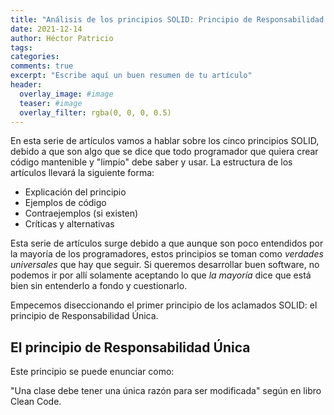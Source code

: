 ```yaml
---
title: "Análisis de los principios SOLID: Principio de Responsabilidad Única"
date: 2021-12-14
author: Héctor Patricio
tags:
categories:
comments: true
excerpt: "Escribe aquí un buen resumen de tu artículo"
header:
  overlay_image: #image
  teaser: #image
  overlay_filter: rgba(0, 0, 0, 0.5)
---
```


En esta serie de artículos vamos a hablar sobre los cinco principios SOLID, debido a que son algo que se dice que todo programador que quiera crear código mantenible y "limpio" debe saber y usar. La estructura de los artículos llevará la siguiente forma:

- Explicación del principio
- Ejemplos de código
- Contraejemplos (si existen)
- Críticas y alternativas

Esta serie de artículos surge debido a que aunque son poco entendidos por la mayoría de los programadores, estos principios se toman como _verdades universales_ que hay que seguir. Si queremos desarrollar buen software, no podemos ir por allí solamente aceptando lo que _la mayoría_ dice que está bien sin entenderlo a fondo y cuestionarlo.

Empecemos diseccionando el primer principio de los aclamados SOLID: el principio de Responsabilidad Única.

## El principio de Responsabilidad Única

Este principio se puede enunciar como:

"Una clase debe tener una única razón para ser modificada" según en libro Clean Code.
